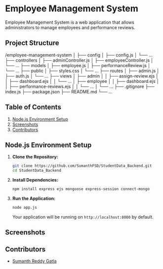 # Employee Management System

Employee Management System is a web application that allows administrators to manage employees and performance reviews.

## Project Structure

/employee-management-system
│
├── config
│   ├── config.js
│   └── ...
├── controllers
│   ├── adminController.js
│   ├── employeeController.js
│   └── ...
├── models
│   ├── employee.js
│   ├── performanceReview.js
│   └── ...
├── public
│   ├── styles.css
│   └── ...
├── routes
│   ├── admin.js
│   ├── auth.js
│   └── ...
├── views
│   ├── admin
│   │   ├── assign-review.ejs
│   │   ├── dashboard.ejs
│   │   └── ...
│   ├── employee
│   │   ├── dashboard.ejs
│   │   ├── performance-reviews.ejs
│   │   └── ...
│   └── ...
├── .gitignore
├── index.js
├── package.json
├── README.md
└── ...



## Table of Contents

1. [Node.js Environment Setup](#nodejs-environment-setup)
2. [Screenshots](#screenshots)
3. [Contributors](#contributors)


## Node.js Environment Setup

1. **Clone the Repository:**

    ```bash
    git clone https://github.com/SumanthFSD/StudentData_Backend.git
    cd StudentData_Backend
    ```

2. **Install Dependencies:**

    ```bash
    npm install express ejs mongoose express-session connect-mongo
    ```

3. **Run the Application:**

    ```bash
    node app.js
    ```

    Your application will be running on `http://localhost:8000` by default.

## Screenshots




## Contributors

- [Sumanth Reddy Gatla](https://github.com/SumanthFSD)

